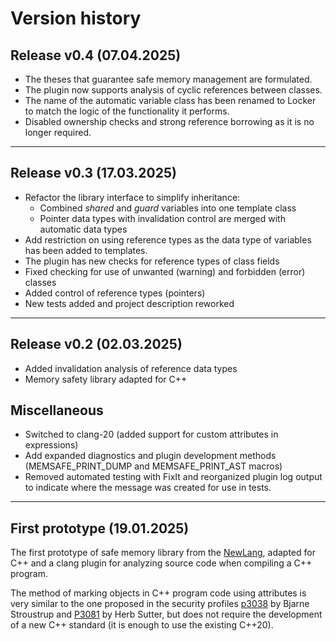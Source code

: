 # Version history

## Release v0.4 (07.04.2025)
- The theses that guarantee safe memory management are formulated.
- The plugin now supports analysis of cyclic references between classes.
- The name of the automatic variable class has been renamed to Locker to match the logic of the functionality it performs.
- Disabled ownership checks and strong reference borrowing as it is no longer required.

------


## Release v0.3 (17.03.2025)
- Refactor the library interface to simplify inheritance:    
    - Сombined *shared* and *guard* variables into one template class
    - Pointer data types with invalidation control are merged with automatic data types
- Add restriction on using reference types as the data type of variables has been added to templates.
- The plugin has new checks for reference types of class fields
- Fixed checking for use of unwanted (warning) and forbidden (error) classes
- Added control of reference types (pointers)
- New tests added and project description reworked

------


## Release v0.2 (02.03.2025)
- Added invalidation analysis of reference data types
- Memory safety library adapted for C++

## Miscellaneous
- Switched to clang-20 (added support for custom attributes in expressions)
- Add expanded diagnostics and plugin development methods (MEMSAFE_PRINT_DUMP and MEMSAFE_PRINT_AST macros)
- Removed automated testing with FixIt and reorganized plugin log output to indicate where the message was created for use in tests.

------

## First prototype (19.01.2025)

The first prototype of safe memory library from the [NewLang](https://newlang.net/), 
adapted for C++ and a clang plugin for analyzing source code when compiling a C++ program.

The method of marking objects in C++ program code using attributes is very similar to the one proposed in the security profiles
[p3038](https://www.open-std.org/jtc1/sc22/wg21/docs/papers/2023/p3038r0.pdf) by Bjarne Stroustrup
and [P3081](https://isocpp.org/files/papers/P3081R0.pdf) by Herb Sutter,
but does not require the development of a new C++ standard (it is enough to use the existing C++20).